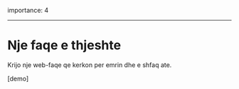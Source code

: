 importance: 4

---

# Nje faqe e thjeshte

Krijo nje web-faqe qe kerkon per emrin dhe e shfaq ate.

[demo]
